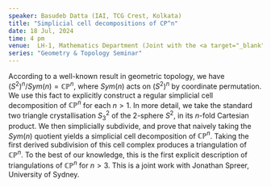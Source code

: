 ```yaml
---
speaker: Basudeb Datta (IAI, TCG Crest, Kolkata)
title: "Simplicial cell decompositions of CP^n"
date: 18 Jul, 2024
time: 4 pm
venue:  LH-1, Mathematics Department (Joint with the <a target="_blank" href="http://www.math.iisc.ac.in/~khare/algcomb23-24.html" >Algebra-Combinatorics Seminar</a>)
series: "Geometry & Topology Seminar"
---
```


According to a well-known result in geometric topology, we have  $(S^2)^n/Sym(n) = \mathbb{CP}^n$, where $Sym(n)$ acts on $(S^2)^n$ by coordinate permutation. We use this
fact to explicitly construct a regular simplicial cell decomposition of $\mathbb{CP}^n$ for each $n > 1$. In more detail, we take the standard two triangle crystallisation
$S^2_3$ of the 2-sphere $S^2$,  in its $n$-fold Cartesian product. We then simplicially subdivide, and prove that naively taking the $Sym(n)$ quotient yields a simplicial
cell decomposition of $\mathbb{CP}^n$. Taking the first derived subdivision of this cell complex produces a triangulation of $\mathbb{CP}^n$. To the best of our knowledge,
this is the first explicit description of triangulations of $\mathbb{CP}^n$ for $n > 3$. This is a joint work with Jonathan Spreer, University of Sydney.
